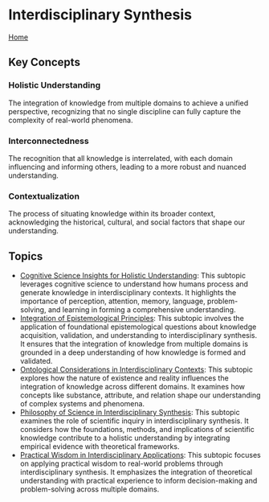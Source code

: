 # Interdisciplinary Synthesis

[Home](../README.md)

## Key Concepts

### Holistic Understanding

The integration of knowledge from multiple domains to achieve a unified perspective, recognizing that no single discipline can fully capture the complexity of real-world phenomena.

### Interconnectedness

The recognition that all knowledge is interrelated, with each domain influencing and informing others, leading to a more robust and nuanced understanding.

### Contextualization

The process of situating knowledge within its broader context, acknowledging the historical, cultural, and social factors that shape our understanding.

## Topics

- [Cognitive Science Insights for Holistic Understanding](cognitive_science_insights_for_holistic_understanding/README.md): This subtopic leverages cognitive science to understand how humans process and generate knowledge in interdisciplinary contexts. It highlights the importance of perception, attention, memory, language, problem-solving, and learning in forming a comprehensive understanding.
- [Integration of Epistemological Principles](integration_of_epistemological_principles/README.md): This subtopic involves the application of foundational epistemological questions about knowledge acquisition, validation, and understanding to interdisciplinary synthesis. It ensures that the integration of knowledge from multiple domains is grounded in a deep understanding of how knowledge is formed and validated.
- [Ontological Considerations in Interdisciplinary Contexts](ontological_considerations_in_interdisciplinary_contexts/README.md): This subtopic explores how the nature of existence and reality influences the integration of knowledge across different domains. It examines how concepts like substance, attribute, and relation shape our understanding of complex systems and phenomena.
- [Philosophy of Science in Interdisciplinary Synthesis](philosophy_of_science_in_interdisciplinary_synthesis/README.md): This subtopic examines the role of scientific inquiry in interdisciplinary synthesis. It considers how the foundations, methods, and implications of scientific knowledge contribute to a holistic understanding by integrating empirical evidence with theoretical frameworks.
- [Practical Wisdom in Interdisciplinary Applications](practical_wisdom_in_interdisciplinary_applications/README.md): This subtopic focuses on applying practical wisdom to real-world problems through interdisciplinary synthesis. It emphasizes the integration of theoretical understanding with practical experience to inform decision-making and problem-solving across multiple domains.
